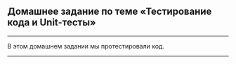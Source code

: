 ## Домашнее задание по теме «Тестирование кода и Unit-тесты»
___

В этом домашнем задании мы протестировали код.
***